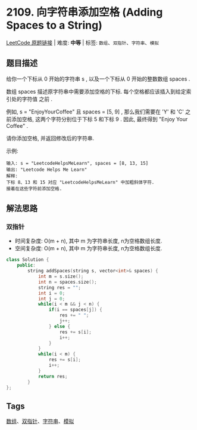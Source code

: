 # 2109. 向字符串添加空格 (Adding Spaces to a String)

[LeetCode 原题链接](https://leetcode.cn/problems/adding-spaces-to-a-string/) | 难度: **中等** | 标签: `数组`、`双指针`、`字符串`、`模拟`

## 题目描述

给你一个下标从 0 开始的字符串 s , 以及一个下标从 0 开始的整数数组 spaces .

数组 spaces 描述原字符串中需要添加空格的下标. 每个空格都应该插入到给定索引处的字符值 之前 .

例如, s = "EnjoyYourCoffee" 且 spaces = [5, 9] , 那么我们需要在 'Y' 和 'C' 之前添加空格, 这两个字符分别位于下标 5 和下标 9 . 因此, 最终得到 "Enjoy Your Coffee" .

请你添加空格, 并返回修改后的字符串.

示例:

```plaintext
输入: s = "LeetcodeHelpsMeLearn", spaces = [8, 13, 15]
输出: "Leetcode Helps Me Learn"
解释: 
下标 8、13 和 15 对应 "LeetcodeHelpsMeLearn" 中加粗斜体字符. 
接着在这些字符前添加空格. 
```

## 解法思路

### 双指针

- 时间复杂度: O(m + n), 其中 m 为字符串长度, n为空格数组长度.
- 空间复杂度: O(m + n), 其中 m 为字符串长度, n为空格数组长度.

```cpp
class Solution {
    public:
        string addSpaces(string s, vector<int>& spaces) {
            int m = s.size();
            int n = spaces.size();
            string res = "";
            int i = 0;
            int j = 0;
            while(i < m && j < n) {
                if(i == spaces[j]) {
                    res += " ";
                    j++;
                } else {
                    res += s[i];
                    i++;
                }
            }
            while(i < m) {
                res += s[i];
                i++;
            }
            return res;
        }
};
```

## Tags

[数组](/tags/array.md)、[双指针](/tags/two-pointers.md)、[字符串](/tags/string.md)、[模拟](/tags/simulation.md)
